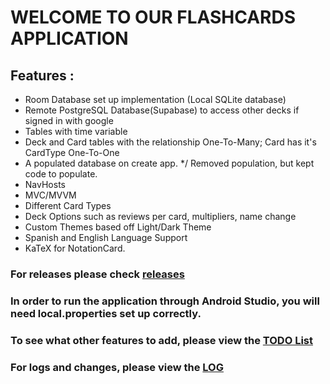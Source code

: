 # WELCOME TO OUR FLASHCARDS APPLICATION
## Features : 
- Room Database set up implementation (Local SQLite database)
- Remote PostgreSQL Database(Supabase) to access other decks if signed in with google
- Tables with time variable
- Deck and Card tables with the relationship One-To-Many; Card has it's CardType One-To-One
- A populated database on create app. */ Removed population, but kept code to populate.
- NavHosts
- MVC/MVVM
- Different Card Types
- Deck Options such as reviews per card, multipliers, name change
- Custom Themes based off Light/Dark Theme
- Spanish and English Language Support
- KaTeX for NotationCard.
### For releases please check [releases](https://github.com/xanderlmk/Flashcards/tags)
### In order to run the application through Android Studio, you will need local.properties set up correctly.
### To see what other features to add, please view the [TODO List](./TODO.md)
### For logs and changes, please view the [LOG](./LOG.md)




